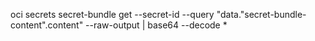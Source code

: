 oci secrets secret-bundle get --secret-id <your-secret-ocid> --query "data.\"secret-bundle-content\".content" --raw-output | base64 --decode
*
